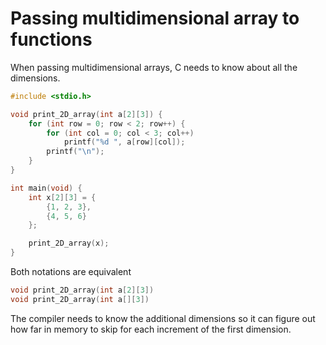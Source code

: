 # Passing multidimensional array to functions

When passing multidimensional arrays, C needs to know about all the dimensions.
```c
#include <stdio.h>

void print_2D_array(int a[2][3]) {
    for (int row = 0; row < 2; row++) {
        for (int col = 0; col < 3; col++)
            printf("%d ", a[row][col]);
        printf("\n");
    }
}

int main(void) {
    int x[2][3] = {
        {1, 2, 3},
        {4, 5, 6}
    };

    print_2D_array(x);
}
```

Both notations are equivalent
```c
void print_2D_array(int a[2][3])
void print_2D_array(int a[][3])
```

The compiler needs to know the additional dimensions so it can figure out
how far in memory to skip for each increment of the first dimension.
